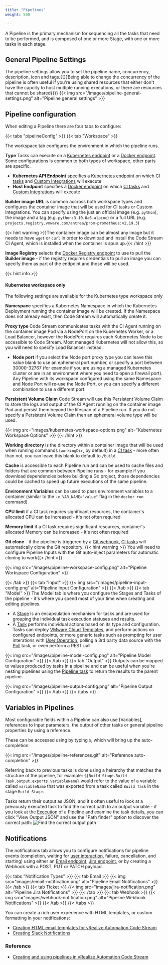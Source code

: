 ```yaml
---
title: "Pipelines"
weight: 500

---
```

A Pipeline is the primary mechanism for sequencing all the tasks that need to be performed, and is composed of one or more Stage, with one or more tasks in each stage.

## General Pipeline Settings

The pipeline settings allow you to set the pipeline name, concurrency, description, icon and tags.{{<hint info>}}Being able to change the concurrency of the pipeline is often useful if you're using shared resources that either don't have the capcity to host multiple running executions, or there are resources that cannot be shared{{</hint>}}
{{< img src="/images/pipeline-general-settings.png" alt="Pipeline general settings" >}}

## Pipeline configuration

When editing a Pipeline there are four tabs to configure:

{{< tabs "pipelineConfig" >}}
{{< tab "Workspace" >}} 


The workspace tab configures the environment in which the pipeline runs. 

**Type** Tasks can execute on a [Kubernetes endpoint](/Configure/Endpoints/kubernetes) or a [Docker endpoint](/Configure/Endpoints/docker). Some configurations is common to both types of workspace, other parts are specific.
* **Kubernetes API Endpoint** specifies a [Kubernetes endpoint](/Configure/Endpoints/kubernetes) on which [CI tasks](/Pipelines/Tasks/ci) and [Custom Integrations](/Custom-Integrations) will execute
* **Host Endpoint** specifies a [Docker endpoint](/Configure/Endpoints/docker) on which [CI tasks](/Pipelines/Tasks/ci) and [Custom Integrations](/Custom-Integrations) will execute

**Builder image URL** is common accross both workspace types and configures the container image that will be used for CI tasks or Custom Integrations. You can specify using the just an official image (e.g. `python`), the image and a tag (e.g. `python:3.10.0a6-alpine`) or a full URL (e.g. `projects.registry.vmware.com/antrea/prom-prometheus:v2.19.3`)

{{< hint warning >}}The container image can be almost any image but it needs to have `wget` or `curl` in order to download and install the Code Stream CI Agent, which is installed when the container is spun up.{{< /hint >}}

**Image Registry** selects the [Docker Registry endpoint](/Configure/Endpoints/Docker-Registry) to use to pull the **Builder image** - if the registry requires credentials to pull an image you can specify them as part of the endpoint and those will be used.

{{< hint info >}}
#### Kubernetes workspace only
The following settings are available for the Kubernetes type workspace only

**Namespace** specifies a Kubernetes Namespace in which the Kubernetes Deployment running the container image will be created. If the Namespace does not already exist, then Code Stream will automatically create it.

**Proxy type** Code Stream communicates tasks with the CI Agent running on the container image Pod via a NodePort on the Kubernetes Worker, or a Load Balancer, however the NodePort requires each Kubernetes Node to be accessible to Code Stream. Most managed Kubernetes will not allow this, so you will need to specify Load Balancer instead.

* **Node port** if you select the Node port proxy type you can leave this value blank to use an ephemeral port number, or specify a port between 30000-32767 (for example if you are using a managed Kubernetes cluster or are in an environment where you need to open a firewall port). Any Pipeline with its workspace configured using the same Namespace and Node Port will re-use the Node Port, or you can specify a different combination to use a different port.

**Persistent Volume Claim** Code Stream will use this Persistent Volume Claim to store the logs and output of the CI Agent running on the container image Pod and persist them beyond the lifespan of a Pipeline run. If you do not specify a Persistent Volume Claim then an ephemeral volume type will be used.

{{< img src="images/kubernetes-workspace-options.png" alt="Kubernetes Workspace Options" >}}
{{< /hint >}}

**Working directory** is the directory within a container image that will be used when running commands (`workingDir`, by default) in a [CI task](/Pipelines/Tasks/ci) - more often than not, you can leave this blank to default to `/build`

**Cache** is accessible to each Pipeline run and can be used to cache files and folders that are common between Pipeline runs - for example if you download dependencies before building a Go project, those dependencies could be cached to speed up future executions of the same pipeline.

**Environment Variables** can be used to pass environment variables to a container (similar to the `-e VAR_NAME="value"` flag in the `docker run` command)

**CPU limit** if a CI task requires significant resources, the container's allocated CPU can be increased - it's not often required

**Memory limit** if a CI task requires significant resources, container's allocated Memory can be increased - it's not often required

**Git clone** - if the pipeline is triggered by a [Git webhook](/Triggers/Git), [CI tasks](/Pipelines/Tasks/ci) will automatically clone the Git repository. {{< hint warning >}}
You will need to configure  Pipeline Inputs with the Git auto-inject parameters for automatic cloning to work{{< /hint >}}

{{< img src="/images/pipeline-workspace-config.png" alt="Pipeline Workspace Configuration" >}}

{{< /tab >}}
{{< tab "Input" >}} 
{{< img src="/images/pipeline-input-config.png" alt="Pipeline Input Configuration" >}}
{{< /tab >}}
{{< tab "Model" >}}
The Model tab is where you configure the Stages and Tasks of the pipeline - it's where you spend most of your time when creating and editing pipelines.

- A [Stage](/Pipelines/Stages) is an encapsulation mechanism for tasks and are used for grouping the individual task execution statuses and results. 
- A [Task](/Pipelines/Tasks) performs individual actions based on its type and configuration.  Tasks can deploy [VMware Cloud Templates](Tasks/cloudtemplate), and perform actions on configured endpoints, or more generic tasks such as prompting for user interations with [User Operation](/User-Operations), polling a 3rd party data source with the [Poll](/Pipelines/Tasks/poll/) task, or even perform a REST call.

{{< img src="/images/pipeline-model-config.png" alt="Pipeline Model Configuration" >}}
{{< /tab >}}
{{< tab "Output" >}} 
Outputs can be mapped to values produced by tasks in a pipeline and can be useful when you're nesting pipelines using the [Pipeline task](/Pipelines/Tasks/pipeline) to return the results to the parent pipeline.

{{< img src="/images/pipeline-output-config.png" alt="Pipeline Output Configuration" >}}
{{< /tab >}}
{{< /tabs >}}

## Variables in Pipelines
Most configurable fields within a Pipeline can also use [Variables], references to Input parameters, the output of other tasks or general pipeline properties by using a reference.

These can be accessed using by typing `$`, which will bring up the auto-completion:
<!-- ![Reference auto-completion](images/pipeline-references.gif) -->
{{< img src="/images/pipeline-references.gif" alt="Reference auto-completion" >}}

Referring back to previous tasks is done using a heirarchy that matches the structure of the pipeline, for example: `${Build Stage.Build Task.output.exports.variableName}` would refer to the value of a variable called `variableName` that was exported from a task called `Build Task` in the stage `Build Stage`.

Tasks return their output as JSON, and it's often useful to look at a previously executed task to find the correct path to an output variable - if you look at the [Execution]() of a Pipeline and examine the task details, you can click "View Output JSON" and use the "Path finder" option to discover the correct path:
![Find the correct output path](/images/pipeline-find-path.gif)

## Notifications

The notifications tab allows you to configure notifications for pipeline events (completion, waiting for [user interaction](), failure, cancellation, and starting) using either an [Email endpoint](/Configure/Endpoints/email), [Jira endpoint](/Configure/Endpoints/jira), or by creating a Webhook with a POST, PUT or PATCH payload.

{{< tabs "Notification Types" >}}
{{< tab Email >}}
{{< img src="images/email-notification.png" alt="Pipeline Email Notifications" >}}
{{< /tab >}}
{{< tab Ticket >}}
{{< img src="images/jira-notification.png" alt="Pipeline Jira Notifications" >}}
{{< /tab >}}
{{< tab Webhook >}}
{{< img src="images/webhook-notification.png" alt="Pipeline Webhook Notifications" >}}
{{< /tab >}}
{{< /tabs >}}

You can create a rich user experience with HTML templates, or custom formatting in your notifications:
* [Creating HTML email templates for vRealize Automation Code Stream](https://blog.v12n.io/creating-html-email-templates-for-vrealize-code-stream/)
* [Creating Slack Notifications](/Getting-Started/Slack-Notifications/)


### Reference
* [Creating and using pipelines in vRealize Automation Code Stream](https://docs.vmware.com/en/vRealize-Automation/8.3/Using-and-Managing-CodeStream/GUID-A2BB3A55-E42D-428C-8F7F-9EBE4AECD5FD.html)

